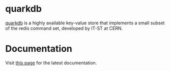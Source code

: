 # quarkdb

[quarkdb](https://gitlab.cern.ch/eos/quarkdb) is a highly available key-value store that implements a small subset
of the redis command set, developed by IT-ST at CERN.

# Documentation

Visit [this page](https://gbitzes.gitbooks.io/quarkdb-docs/content/) for the latest documentation.
